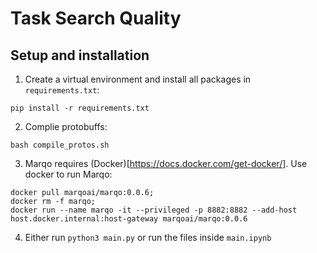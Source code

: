# Task Search Quality

## Setup and installation

1. Create a virtual environment and install all packages in `requirements.txt`:

```pip install -r requirements.txt```

2. Complie protobuffs:

```bash compile_protos.sh```

3. Marqo requires (Docker)[https://docs.docker.com/get-docker/]. Use docker to run Marqo:

```
docker pull marqoai/marqo:0.0.6;
docker rm -f marqo;
docker run --name marqo -it --privileged -p 8882:8882 --add-host host.docker.internal:host-gateway marqoai/marqo:0.0.6 
```

4. Either run `python3 main.py` or run the files inside `main.ipynb`